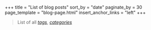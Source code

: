 +++
title = "List of blog posts"
sort_by = "date"
paginate_by = 30
page_template = "blog-page.html"
insert_anchor_links = "left"
+++

> List of all *[tags](/tags)*, *[categories](/categories)*

